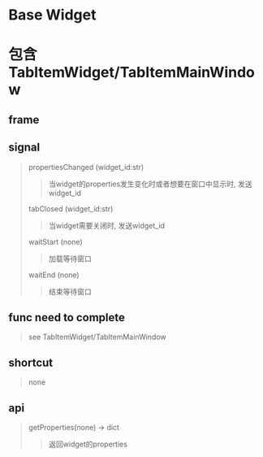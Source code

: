 # Base Widget
# 包含TabItemWidget/TabItemMainWindow

## frame
> 

## signal
> propertiesChanged (widget_id:str)
>> 当widget的properties发生变化时或者想要在窗口中显示时, 发送widget_id
>
> tabClosed (widget_id:str)
>> 当widget需要关闭时, 发送widget_id
>
> waitStart (none)
>> 加载等待窗口
>
> waitEnd (none)
>> 结束等待窗口


## func need to complete
> see TabItemWidget/TabItemMainWindow

## shortcut 
> none

## api
> getProperties(none) -> dict
>> 返回widget的properties